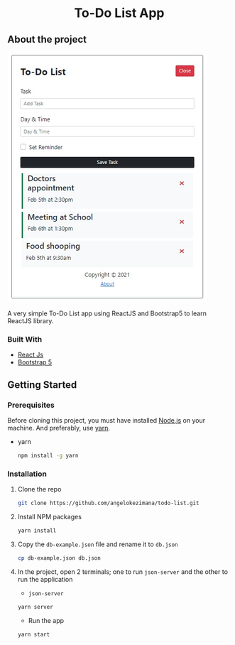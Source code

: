 <h1 align="center">To-Do List App</h1>

## About the project

![Screenshot of To-Do List App](public/img/todo-list-app-screenshot.jpg)

A very simple To-Do List app using ReactJS and Bootstrap5 to learn ReactJS library.

### Built With

* [React Js](https://reactjs.org)
* [Bootstrap 5](https://getbootstrap.com)

## Getting Started

### Prerequisites

Before cloning this project, you must have installed [Node.js](https://nodejs.org/en) on your machine. And preferably, use [yarn](https://yarnpkg.com/getting-started/install).

* yarn

  ```sh
  npm install -g yarn
  ```

### Installation

1. Clone the repo

   ```sh
   git clone https://github.com/angelokezimana/todo-list.git
   ```

2. Install NPM packages

   ```sh
   yarn install
   ```

3. Copy the `db-example.json` file and rename it to `db.json`

   ```sh
   cp db-example.json db.json
   ```

4. In the project, open 2 terminals; one to run `json-server` and the other to run the application

    * `json-server`

    ```sh
    yarn server
    ```

    * Run the app

    ```sh
    yarn start
    ```
